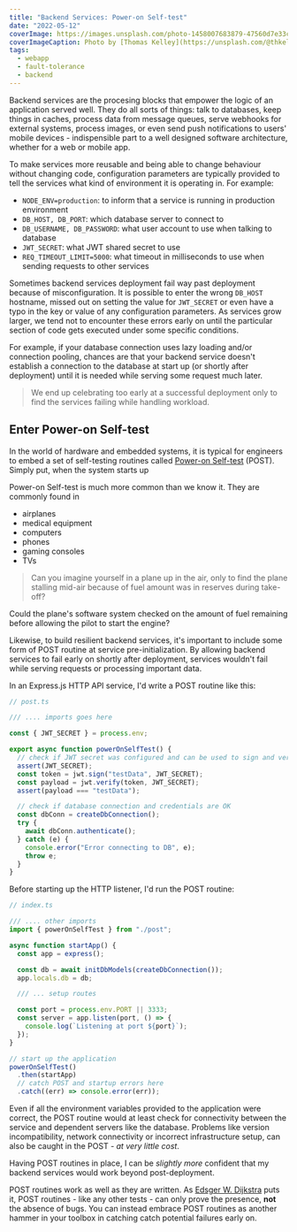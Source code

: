 ```yaml
---
title: "Backend Services: Power-on Self-test"
date: "2022-05-12"
coverImage: https://images.unsplash.com/photo-1458007683879-47560d7e33c3?ixlib=rb-1.2.1&ixid=MnwxMjA3fDB8MHxwaG90by1wYWdlfHx8fGVufDB8fHx8&auto=format&fit=crop&w=1920&q=80
coverImageCaption: Photo by [Thomas Kelley](https://unsplash.com/@thkelley) on Unsplash
tags:
  - webapp
  - fault-tolerance
  - backend
---
```


Backend services are the procesing blocks that empower the logic of an application served well. They do all sorts of things: talk to databases, keep things in caches, process data from message queues, serve webhooks for external systems, process images, or even send push notifications to users' mobile devices - indispensible part to a well designed software architecture, whether for a web or mobile app.

To make services more reusable and being able to change behaviour without changing code, configuration parameters are typically provided to tell the services what kind of environment it is operating in. For example:

- `NODE_ENV=production`: to inform that a service is running in production environment
- `DB_HOST, DB_PORT`: which database server to connect to
- `DB_USERNAME, DB_PASSWORD`: what user account to use when talking to database
- `JWT_SECRET`: what JWT shared secret to use
- `REQ_TIMEOUT_LIMIT=5000`: what timeout in milliseconds to use when sending requests to other services

Sometimes backend services deployment fail way past deployment because of misconfiguration. It is possible to enter the wrong `DB_HOST` hostname, missed out on setting the value for `JWT_SECRET` or even have a typo in the key or value of any configuration parameters. As services grow larger, we tend not to encounter these errors early on until the particular section of code gets executed under some specific conditions.

For example, if your database connection uses lazy loading and/or connection pooling, chances are that your backend service doesn't establish a connection to the database at start up (or shortly after deployment) until it is needed while serving some request much later.

> We end up celebrating too early at a successful deployment only to find the services failing while handling workload.

## Enter Power-on Self-test

In the world of hardware and embedded systems, it is typical for engineers to embed a set of self-testing routines called [Power-on Self-test](https://en.wikipedia.org/wiki/Power-on_self-test) (POST). Simply put, when the system starts up

Power-on Self-test is much more common than we know it. They are commonly found in

- airplanes
- medical equipment
- computers
- phones
- gaming consoles
- TVs

> Can you imagine yourself in a plane up in the air, only to find the plane stalling mid-air because of fuel amount was in reserves during take-off?

Could the plane's software system checked on the amount of fuel remaining before allowing the pilot to start the engine?

Likewise, to build resilient backend services, it's important to include some form of POST routine at service pre-initialization. By allowing backend services to fail early on shortly after deployment, services wouldn't fail while serving requests or processing important data.

In an Express.js HTTP API service, I'd write a POST routine like this:

```typescript
// post.ts

/// .... imports goes here

const { JWT_SECRET } = process.env;

export async function powerOnSelfTest() {
  // check if JWT secret was configured and can be used to sign and verify payload
  assert(JWT_SECRET);
  const token = jwt.sign("testData", JWT_SECRET);
  const payload = jwt.verify(token, JWT_SECRET);
  assert(payload === "testData");

  // check if database connection and credentials are OK
  const dbConn = createDbConnection();
  try {
    await dbConn.authenticate();
  } catch (e) {
    console.error("Error connecting to DB", e);
    throw e;
  }
}
```

Before starting up the HTTP listener, I'd run the POST routine:

```typescript
// index.ts

/// .... other imports
import { powerOnSelfTest } from "./post";

async function startApp() {
  const app = express();

  const db = await initDbModels(createDbConnection());
  app.locals.db = db;

  /// ... setup routes

  const port = process.env.PORT || 3333;
  const server = app.listen(port, () => {
    console.log(`Listening at port ${port}`);
  });
}

// start up the application
powerOnSelfTest()
  .then(startApp)
  // catch POST and startup errors here
  .catch((err) => console.error(err));
```

Even if all the environment variables provided to the application were correct, the POST routine would at least check for connectivity between the service and dependent servers like the database. Problems like version incompatibility, network connectivity or incorrect infrastructure setup, can also be caught in the POST - _at very little cost_.

Having POST routines in place, I can be _slightly more_ confident that my backend services would work beyond post-deployment.

POST routines work as well as they are written. As [Edsger W. Dijkstra](https://en.wikipedia.org/wiki/Edsger_W._Dijkstra) puts it, POST routines - like any other tests - can only prove the presence, **not** the absence of bugs. You can instead embrace POST routines as another hammer in your toolbox in catching catch potential failures early on.
